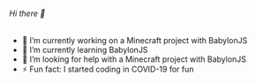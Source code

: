 ###### Hi there 👋

- 🔭 I’m currently working on a Minecraft project with BabylonJS
- 🌱 I’m currently learning BabylonJS
- 🤔 I’m looking for help with a Minecraft project with BabylonJS
- ⚡ Fun fact: I started coding in COVID-19 for fun 
